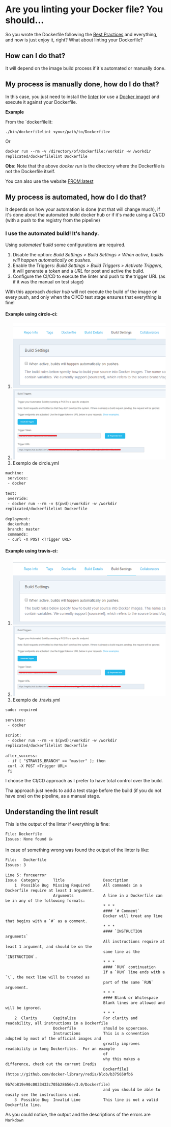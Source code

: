 # Are you linting your Docker file? You should...

So you wrote the Dockerfile following the [Best Practices](https://docs.docker.com/engine/userguide/eng-image/dockerfile_best-practices/) and everything, and now is just enjoy it, right? What about linting your Dockerfile?

## How can I do that?
It will depend on the image build process if it's automated or manually done.

## My process is manually done, how do I do that?

In this case, you just need to install the [linter](https://github.com/replicatedhq/dockerfilelint/) (or use a [Docker image](https://hub.docker.com/r/replicated/dockerfilelint/)) and execute it against your Dockerfile.

**Example**

From the `dockerfilelit:

```
./bin/dockerfilelint <your/path/to/Dockerfile>
```
Or
```
docker run --rm -v /directory/of/dockerfile:/workdir -w /workdir replicated/dockerfilelint Dockerfile
```

**Obs:** Note that the above *docker run* is the directory where the Dockerfile is not the Dockerfile itself.

You can also use the website [FROM:latest](https://www.fromlatest.io/)

## My process is automated, how do I do that?

It depends on how your automation is done (not that will change much), if it's done about the automated build docker hub or if it's made using a CI/CD (with a push to the registry from the pipeline)

### I use the automated build! It's handy.

Using *automated build* some configurations are required.

1. Disable the option: *Build Settings > Build Settings > When active, builds will happen automatically on pushes.*
1. Enable the Triggers: *Build Settings > Build Triggers > Activate Triggers*, it will generate a *token* and a *URL* for post and active the build.
1. Configure the CI/CD to execute the linter and push to the trigger URL (as if it was the manual on test stage)

With this approach *docker hub* will not execute the build of the image on every push, and only when the CI/CD test stage ensures that everything is fine!

#### Example using circle-ci:

1. ![auto builds](images/lintdocker1.png)
2. ![triggers](images/lintdocker2.png)
3. Exemplo de circle.yml

```
machine:
 services:
 - docker

test:
 override:
 - docker run --rm -v $(pwd):/workdir -w /workdir replicated/dockerfilelint Dockerfile

deployment:
 dockerhub:
 branch: master
 commands:
 - curl -X POST <Trigger URL>
```

#### Example using travis-ci:

1. ![auto builds](images/lintdocker1.png)
2. ![triggers](images/lintdocker2.png)
3. Exemplo de .travis.yml

```
sudo: required

services:
 - docker

script:
 - docker run --rm -v $(pwd):/workdir -w /workdir replicated/dockerfilelint Dockerfile

after_success:
 - if [ "$TRAVIS_BRANCH" == "master" ]; then
 curl -X POST <Trigger URL>
 fi
```

I choose the CI/CD approach as I prefer to have total control over the build. 

Tha approach just needs to add a test stage before the build (if you do not have one) on the pipeline, as a manual stage.

## Understanding the lint result

This is the output of the linter if everything is fine:

```
File: Dockerfile
Issues: None found 👍
```

In case of something wrong was found the output of the linter is like:

```
File:   Dockerfile
Issues: 3

Line 5: forceerror
Issue  Category      Title                 Description
    1  Possible Bug  Missing Required      All commands in a Dockerfile require at least 1 argument.
                     Arguments             A line in a Dockerfile can be in any of the following formats:
                                           * * *
                                           #### `# Comment`
                                           Docker will treat any line that begins with a `#` as a comment.
                                           * * *
                                           #### `INSTRUCTION arguments`
                                           All instructions require at least 1 argument, and should be on the
                                           same line as the `INSTRUCTION`.
                                           * * *
                                           #### `RUN` continuation
                                           If a `RUN` line ends with a `\`, the next line will be treated as
                                           part of the same `RUN` arguement.
                                           * * *
                                           #### Blank or Whitespace
                                           Blank lines are allowed and will be ignored.
                                           * * *
    2  Clarity       Capitalize            For clarity and readability, all instructions in a Dockerfile
                     Dockerfile            should be uppercase.
                     Instructions          This is a convention adopted by most of the official images and
                                           greatly improves readability in long Dockerfiles.  For an example
                                           of
                                           why this makes a difference, check out the current [redis
                                           Dockerfile](https://github.com/docker-library/redis/blob/b375650fb6
                                           9b7db819e90c0033433c705b28656e/3.0/Dockerfile)
                                           and you should be able to easily see the instructions used.
    3  Possible Bug  Invalid Line          This line is not a valid Dockerfile line.
```

As you could notice, the output and the descriptions of the errors are ``Markdown``